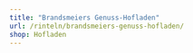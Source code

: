 ```yaml
---
title: "Brandsmeiers Genuss-Hofladen"
url: /rinteln/brandsmeiers-genuss-hofladen/
shop: Hofladen
---
```

